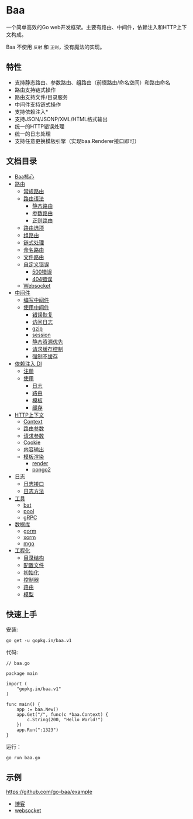 # Baa

一个简单高效的Go web开发框架。主要有路由、中间件，依赖注入和HTTP上下文构成。

Baa 不使用 ``反射`` 和 ``正则``，没有魔法的实现。

## 特性

* 支持静态路由、参数路由、组路由（前缀路由/命名空间）和路由命名
* 路由支持链式操作
* 路由支持文件/目录服务
* 中间件支持链式操作
* 支持依赖注入*
* 支持JSON/JSONP/XML/HTML格式输出
* 统一的HTTP错误处理
* 统一的日志处理
* 支持任意更换模板引擎（实现baa.Renderer接口即可）

## 文档目录

* [Baa核心](https://github.com/go-baa/doc/tree/master/zh-CN/baa.md)
* [路由](https://github.com/go-baa/doc/tree/master/zh-CN/router.md)
    * [常规路由](https://github.com/go-baa/doc/tree/master/zh-CN/router.md#常规路由)
    * [路由语法](https://github.com/go-baa/doc/tree/master/zh-CN/router.md#路由语法)
        * [静态路由](https://github.com/go-baa/doc/tree/master/zh-CN/router.md#静态路由)
        * [参数路由](https://github.com/go-baa/doc/tree/master/zh-CN/router.md#参数路由)
        * [正则路由](https://github.com/go-baa/doc/tree/master/zh-CN/router.md#正则路由)
    * [路由选项](https://github.com/go-baa/doc/tree/master/zh-CN/router.md#路由选项)
    * [组路由](https://github.com/go-baa/doc/tree/master/zh-CN/router.md#组路由)
    * [链式处理](https://github.com/go-baa/doc/tree/master/zh-CN/router.md#链式处理)
    * [命名路由](https://github.com/go-baa/doc/tree/master/zh-CN/router.md#命名路由)
    * [文件路由](https://github.com/go-baa/doc/tree/master/zh-CN/router.md#文件路由)
    * [自定义错误](https://github.com/go-baa/doc/tree/master/zh-CN/router.md#自定义错误)
        * [500错误](https://github.com/go-baa/doc/tree/master/zh-CN/router.md#500错误)
        * [404错误](https://github.com/go-baa/doc/tree/master/zh-CN/router.md#404错误)
    * [Websocket](https://github.com/go-baa/doc/tree/master/zh-CN/router.md#websocket)
* [中间件](https://github.com/go-baa/doc/tree/master/zh-CN/middleware.md)
    * [编写中间件](https://github.com/go-baa/doc/blob/master/zh-CN/middleware.md#编写中间件)
    * [使用中间件](https://github.com/go-baa/doc/blob/master/zh-CN/middleware.md#使用中间件)
        * [错误恢复](https://github.com/go-baa/doc/blob/master/zh-CN/middleware/recovery.md)
        * [访问日志](https://github.com/go-baa/doc/blob/master/zh-CN/middleware/accesslog.md)
        * [gzip](https://github.com/go-baa/doc/blob/master/zh-CN/middleware/gzip.md)
        * [session](https://github.com/go-baa/doc/blob/master/zh-CN/middleware/session.md)
        * [静态资源优先](https://github.com/go-baa/doc/blob/master/zh-CN/middleware/static.md)
        * [请求缓存控制](https://github.com/go-baa/doc/blob/master/zh-CN/middleware/requestcache.md)
        * [强制不缓存](https://github.com/go-baa/doc/blob/master/zh-CN/middleware/nocache.md)
* [依赖注入 DI](https://github.com/go-baa/doc/tree/master/zh-CN/di.md)
    * [注册](https://github.com/go-baa/doc/tree/master/zh-CN/di.md#注册)
    * [使用](https://github.com/go-baa/doc/tree/master/zh-CN/di.md#使用)
        * [日志](https://github.com/go-baa/doc/tree/master/zh-CN/di.md#日志)
        * [路由](https://github.com/go-baa/doc/tree/master/zh-CN/di.md#路由)
        * [模板](https://github.com/go-baa/doc/tree/master/zh-CN/di.md#模板)
        * [缓存](https://github.com/go-baa/doc/tree/master/zh-CN/component/cache.md)
* [HTTP上下文](https://github.com/go-baa/doc/tree/master/zh-CN/context.md)
    * [Context](#)
    * [路由参数](#)
    * [请求参数](#)
    * [Cookie](#)
    * [内容输出](#)
    * [模板渲染](#)
        * [render](#)
        * [pongo2](#)
* [日志](#)
    * [日志接口](#)
    * [日志方法](#)
* [工具](#)
    * [bat](#)
    * [pool](#)
    * [gRPC](#)
* [数据库](#)
    * [gorm](#)
    * [xorm](#)
    * [mgo](#)
* [工程化](#)
    * [目录结构](#)
    * [配置文件](#)
    * [初始化](#)
    * [控制器](#)
    * [路由](#)
    * [模型](#)

## 快速上手

安装:

```
go get -u gopkg.in/baa.v1
```

代码:

```
// baa.go

package main

import (
    "gopkg.in/baa.v1"
)

func main() {
    app := baa.New()
    app.Get("/", func(c *baa.Context) {
        c.String(200, "Hello World!")
    })
    app.Run(":1323")
}
```

运行：

```
go run baa.go
```

## 示例

https://github.com/go-baa/example

* [博客](https://github.com/go-baa/example/tree/master/blog)
* [websocket](http://github.com/go-baa/example/tree/master/websocket)
